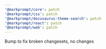 ```yaml
---
'@markprompt/core': patch
'@markprompt/css': patch
'@markprompt/docusaurus-theme-search': patch
'@markprompt/react': patch
'@markprompt/web': patch
---
```


Bump to fix broken changesets, no changes
